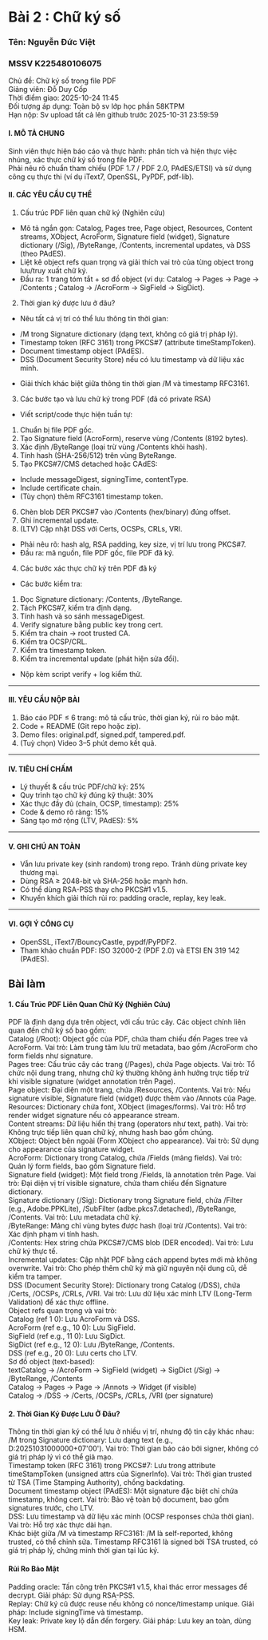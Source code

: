 # Bài 2 : Chữ ký số
### Tên: Nguyễn Đức Việt
### MSSV K225480106075
Chủ đề: Chữ ký số trong file PDF  
Giảng viên: Đỗ Duy Cốp   
Thời điểm giao: 2025-10-24 11:45  
Đối tượng áp dụng: Toàn bộ sv lớp học phần 58KTPM  
Hạn nộp: Sv upload tất cả lên github trước 2025-10-31 23:59:59  
#### I. MÔ TẢ CHUNG
Sinh viên thực hiện báo cáo và thực hành: phân tích và hiện thực việc nhúng, xác thực chữ ký số trong file PDF.  
Phải nêu rõ chuẩn tham chiếu (PDF 1.7 / PDF 2.0, PAdES/ETSI) và sử dụng công cụ  thực thi (ví dụ iText7, OpenSSL, PyPDF, pdf-lib).
#### II. CÁC YÊU CẦU CỤ THỂ
1) Cấu trúc PDF liên quan chữ ký (Nghiên cứu)
- Mô tả ngắn gọn: Catalog, Pages tree, Page object, Resources, Content streams,
XObject, AcroForm, Signature field (widget), Signature dictionary (/Sig),
/ByteRange, /Contents, incremental updates, và DSS (theo PAdES).
- Liệt kê object refs quan trọng và giải thích vai trò của từng object trong
lưu/truy xuất chữ ký.
- Đầu ra: 1 trang tóm tắt + sơ đồ object (ví dụ: Catalog → Pages → Page → /Contents
; Catalog → /AcroForm → SigField → SigDict).
2) Thời gian ký được lưu ở đâu?
- Nêu tất cả vị trí có thể lưu thông tin thời gian:
 + /M trong Signature dictionary (dạng text, không có giá trị pháp lý).
 + Timestamp token (RFC 3161) trong PKCS#7 (attribute timeStampToken).
 + Document timestamp object (PAdES).
 + DSS (Document Security Store) nếu có lưu timestamp và dữ liệu xác minh.
- Giải thích khác biệt giữa thông tin thời gian /M và timestamp RFC3161.
3) Các bước tạo và lưu chữ ký trong PDF (đã có private RSA)
- Viết script/code thực hiện tuần tự:
 1. Chuẩn bị file PDF gốc.
 2. Tạo Signature field (AcroForm), reserve vùng /Contents (8192 bytes).
 3. Xác định /ByteRange (loại trừ vùng /Contents khỏi hash).
 4. Tính hash (SHA-256/512) trên vùng ByteRange.
 5. Tạo PKCS#7/CMS detached hoặc CAdES:
 - Include messageDigest, signingTime, contentType.
 - Include certificate chain.
 - (Tùy chọn) thêm RFC3161 timestamp token.
 6. Chèn blob DER PKCS#7 vào /Contents (hex/binary) đúng offset.
 7. Ghi incremental update.
 8. (LTV) Cập nhật DSS với Certs, OCSPs, CRLs, VRI.
- Phải nêu rõ: hash alg, RSA padding, key size, vị trí lưu trong PKCS#7.
- Đầu ra: mã nguồn, file PDF gốc, file PDF đã ký.
4) Các bước xác thực chữ ký trên PDF đã ký
- Các bước kiểm tra:
 1. Đọc Signature dictionary: /Contents, /ByteRange.
 2. Tách PKCS#7, kiểm tra định dạng.
 3. Tính hash và so sánh messageDigest.
 4. Verify signature bằng public key trong cert.
 5. Kiểm tra chain → root trusted CA.
 6. Kiểm tra OCSP/CRL.
 7. Kiểm tra timestamp token.
 8. Kiểm tra incremental update (phát hiện sửa đổi).
- Nộp kèm script verify + log kiểm thử.
---
#### III. YÊU CẦU NỘP BÀI
1. Báo cáo PDF ≤ 6 trang: mô tả cấu trúc, thời gian ký, rủi ro bảo mật.
2. Code + README (Git repo hoặc zip).
3. Demo files: original.pdf, signed.pdf, tampered.pdf.
4. (Tuỳ chọn) Video 3–5 phút demo kết quả.
---
#### IV. TIÊU CHÍ CHẤM
- Lý thuyết & cấu trúc PDF/chữ ký: 25%
- Quy trình tạo chữ ký đúng kỹ thuật: 30%
- Xác thực đầy đủ (chain, OCSP, timestamp): 25%
- Code & demo rõ ràng: 15%
- Sáng tạo mở rộng (LTV, PAdES): 5%
---
#### V. GHI CHÚ AN TOÀN
- Vẫn lưu private key (sinh random) trong repo. Tránh dùng private key thương mại.
- Dùng RSA ≥ 2048-bit và SHA-256 hoặc mạnh hơn.
- Có thể dùng RSA-PSS thay cho PKCS#1 v1.5.
- Khuyến khích giải thích rủi ro: padding oracle, replay, key leak.
---
#### VI. GỢI Ý CÔNG CỤ
- OpenSSL, iText7/BouncyCastle, pypdf/PyPDF2.
- Tham khảo chuẩn PDF: ISO 32000-2 (PDF 2.0) và ETSI EN 319 142 (PAdES).
## Bài làm
#### 1. Cấu Trúc PDF Liên Quan Chữ Ký (Nghiên Cứu)
PDF là định dạng dựa trên object, với cấu trúc cây. Các object chính liên quan đến chữ ký số bao gồm:  
Catalog (/Root): Object gốc của PDF, chứa tham chiếu đến Pages tree và AcroForm. Vai trò: Làm trung tâm lưu trữ metadata, bao gồm /AcroForm cho form fields như signature.  
Pages tree: Cấu trúc cây các trang (/Pages), chứa Page objects. Vai trò: Tổ chức nội dung trang, nhưng chữ ký thường không ảnh hưởng trực tiếp trừ khi visible signature (widget annotation trên Page).  
Page object: Đại diện một trang, chứa /Resources, /Contents. Vai trò: Nếu signature visible, Signature field (widget) được thêm vào /Annots của Page.  
Resources: Dictionary chứa font, XObject (images/forms). Vai trò: Hỗ trợ render widget signature nếu có appearance stream.  
Content streams: Dữ liệu hiển thị trang (operators như text, path). Vai trò: Không trực tiếp liên quan chữ ký, nhưng hash bao gồm chúng.  
XObject: Object bên ngoài (Form XObject cho appearance). Vai trò: Sử dụng cho appearance của signature widget.  
AcroForm: Dictionary trong Catalog, chứa /Fields (mảng fields). Vai trò: Quản lý form fields, bao gồm Signature field.  
Signature field (widget): Một field trong /Fields, là annotation trên Page. Vai trò: Đại diện vị trí visible signature, chứa tham chiếu đến Signature dictionary.  
Signature dictionary (/Sig): Dictionary trong Signature field, chứa /Filter (e.g., Adobe.PPKLite), /SubFilter (adbe.pkcs7.detached), /ByteRange, /Contents. Vai trò: Lưu metadata chữ ký.  
/ByteRange: Mảng chỉ vùng bytes được hash (loại trừ /Contents). Vai trò: Xác định phạm vi tính hash.  
/Contents: Hex string chứa PKCS#7/CMS blob (DER encoded). Vai trò: Lưu chữ ký thực tế.  
Incremental updates: Cập nhật PDF bằng cách append bytes mới mà không overwrite. Vai trò: Cho phép thêm chữ ký mà giữ nguyên nội dung cũ, dễ kiểm tra tamper.  
DSS (Document Security Store): Dictionary trong Catalog (/DSS), chứa /Certs, /OCSPs, /CRLs, /VRI. Vai trò: Lưu dữ liệu xác minh LTV (Long-Term Validation) để xác thực offline.  
Object refs quan trọng và vai trò:  
Catalog (ref 1 0): Lưu AcroForm và DSS.  
AcroForm (ref e.g., 10 0): Lưu SigField.  
SigField (ref e.g., 11 0): Lưu SigDict.  
SigDict (ref e.g., 12 0): Lưu /ByteRange, /Contents.  
DSS (ref e.g., 20 0): Lưu certs cho LTV.  
Sơ đồ object (text-based):  
textCatalog → /AcroForm → SigField (widget) → SigDict (/Sig) → /ByteRange, /Contents  
Catalog → Pages → Page → /Annots → Widget (if visible)  
Catalog → /DSS → /Certs, /OCSPs, /CRLs, /VRI (per signature)  
#### 2. Thời Gian Ký Được Lưu Ở Đâu?
Thông tin thời gian ký có thể lưu ở nhiều vị trí, nhưng độ tin cậy khác nhau:  
/M trong Signature dictionary: Lưu dạng text (e.g., D:20251031000000+07'00'). Vai trò: Thời gian báo cáo bởi signer, không có giá trị pháp lý vì có thể giả mạo.  
Timestamp token (RFC 3161) trong PKCS#7: Lưu trong attribute timeStampToken (unsigned attrs của SignerInfo). Vai trò: Thời gian trusted từ TSA (Time Stamping Authority), chống backdating.  
Document timestamp object (PAdES): Một signature đặc biệt chỉ chứa timestamp, không cert. Vai trò: Bảo vệ toàn bộ document, bao gồm signatures trước, cho LTV.  
DSS: Lưu timestamp và dữ liệu xác minh (OCSP responses chứa thời gian). Vai trò: Hỗ trợ xác thực dài hạn.  
Khác biệt giữa /M và timestamp RFC3161: /M là self-reported, không trusted, có thể chỉnh sửa. Timestamp RFC3161 là signed bởi TSA trusted, có giá trị pháp lý, chứng minh thời gian tại lúc ký.
#### Rủi Ro Bảo Mật
Padding oracle: Tấn công trên PKCS#1 v1.5, khai thác error messages để decrypt. Giải pháp: Sử dụng RSA-PSS.  
Replay: Chữ ký cũ được reuse nếu không có nonce/timestamp unique. Giải pháp: Include signingTime và timestamp.  
Key leak: Private key lộ dẫn đến forgery. Giải pháp: Lưu key an toàn, dùng HSM.  
